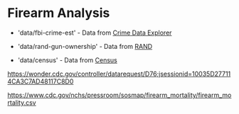 Firearm Analysis
================

* 'data/fbi-crime-est' - Data from [Crime Data Explorer](https://crime-data-explorer.fr.cloud.gov/explorer/national/united-states/crime)

* 'data/rand-gun-ownership' - Data from [RAND](https://www.rand.org/pubs/tools/TL354.html)

* 'data/census' - Data from [Census](https://www2.census.gov/programs-surveys/popest/datasets/)

https://wonder.cdc.gov/controller/datarequest/D76;jsessionid=10035D277114CA3C7AD48117C8D0

https://www.cdc.gov/nchs/pressroom/sosmap/firearm_mortality/firearm_mortality.csv